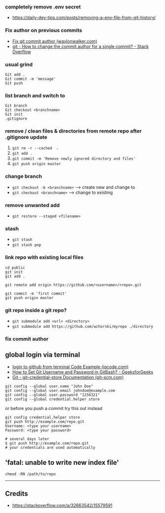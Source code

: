 
### completely remove .env secret
- https://daily-dev-tips.com/posts/removing-a-env-file-from-git-history/

### Fix author on previous commits
- [Fix git commit author (waylonwalker.com)](https://waylonwalker.com/fix-git-commit-author/#:~:text=Fix%20git%20commit%20author%201%20Change%20the%20email,...%208%20A%20note%20on%20changing%20history...%20)
- [git - How to change the commit author for a single commit? - Stack Overflow](https://stackoverflow.com/questions/3042437/how-to-change-the-commit-author-for-a-single-commit)

### usual grind
```
Git add .
Git commit -m 'message'
Git push
```

### list branch and switch to
```
Git branch
Git checkout <branchname>
Git init
.gitignore
```

### remove / clean files & directories from remote repo after .gitignore update
1. `git rm -r --cached  .`
2. `git add .`
3. `git commit -m 'Remove newly ignored directory and files'`  
4. `git push origin master`



### change  branch
- `git checkout -b <branchname>` --> create new and change to
- `git checkout <branchname>` --> change to existing 

### remove unwanted add
- `git restore --staged <filename>`

### stash
- `git stash`
- `git stash pop`

### link repo with existing local files

```
cd public
git init
git add .

git remote add origin https://github.com/<username>/<repo>.git

git commit -m 'first commit'
git push origin master
```

### git repo inside a git repo?

- `git submodule add <url> <directory>`
- `git submodule add https://github.com/wchorski/myrepo ./directory`

### fix commit author

## global login via terminal
- [login to github from terminal Code Example (iqcode.com)](https://iqcode.com/code/shell/login-to-github-from-terminal)
- [How to Set Git Username and Password in GitBash? - GeeksforGeeks](https://www.geeksforgeeks.org/how-to-set-git-username-and-password-in-gitbash/)
- [Git - git-credential-store Documentation (git-scm.com)](https://git-scm.com/docs/git-credential-store#_storage_format)
```shell
git config --global user.name "John Doe"
git config --global user.email johndoe@example.com
git config --global user.password "1234321"
git config --global credential.helper store
```

or before you push a commit try this out instead
```shell
git config credential.helper store
git push http://example.com/repo.git
Username: <type your username>
Password: <type your password>

# several days later
$ git push http://example.com/repo.git
# your credentials are used automatically
```


## 'fatal: unable to write new index file'

```shell
chmod -RN /path/to/repo
```

---
## Credits
- https://stackoverflow.com/a/32663542/15579591
